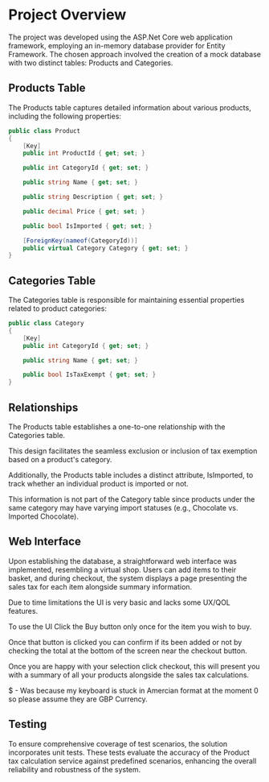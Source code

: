 # Project Overview

The project was developed using the ASP.Net Core web application framework, employing an in-memory database provider for Entity Framework. The chosen approach involved the creation of a mock database with two distinct tables: Products and Categories.

## Products Table

The Products table captures detailed information about various products, including the following properties:

```csharp
public class Product
{
    [Key]
    public int ProductId { get; set; }

    public int CategoryId { get; set; }

    public string Name { get; set; }

    public string Description { get; set; }

    public decimal Price { get; set; }

    public bool IsImported { get; set; }

    [ForeignKey(nameof(CategoryId))]
    public virtual Category Category { get; set; }
}
```

## Categories Table

The Categories table is responsible for maintaining essential properties related to product categories:

```csharp
public class Category
{
    [Key]
    public int CategoryId { get; set; }

    public string Name { get; set; }

    public bool IsTaxExempt { get; set; }
}

```

## Relationships
The Products table establishes a one-to-one relationship with the Categories table. 

This design facilitates the seamless exclusion or inclusion of tax exemption based on a product's category. 

Additionally, the Products table includes a distinct attribute, IsImported, to track whether an individual product is imported or not. 

This information is not part of the Category table since products under the same category may have varying import statuses (e.g., Chocolate vs. Imported Chocolate).

## Web Interface

Upon establishing the database, a straightforward web interface was implemented, resembling a virtual shop. Users can add items to their basket, and during checkout, the system displays a page presenting the sales tax for each item alongside summary information.

Due to time limitations the UI is very basic and lacks some UX/QOL features.

To use the UI Click the Buy button only once for the item you wish to buy.

Once that button is clicked you can confirm if its been added or not by checking the total at the bottom of the screen near the checkout button.

Once you are happy with your selection click checkout, this will present you with a summary of all your products alongside the sales tax calculations.

$ - Was because my keyboard is stuck in Amercian format at the moment 0 so please assume they are GBP Currency.

## Testing

To ensure comprehensive coverage of test scenarios, the solution incorporates unit tests. These tests evaluate the accuracy of the Product tax calculation service against predefined scenarios, enhancing the overall reliability and robustness of the system.
